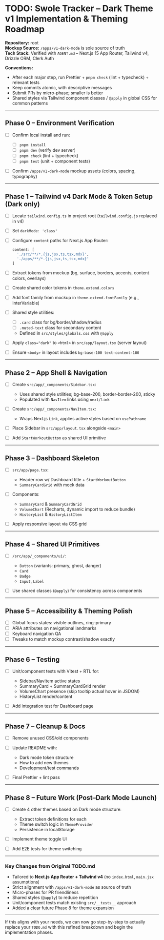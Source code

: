 # TODO: Swole Tracker – Dark Theme v1 Implementation & Theming Roadmap

__Repository:__ root\
__Mockup Source:__ `/apps/v1-dark-mode` is sole source of truth\
__Tech Stack:__ Verified with `AGENT.md` – Next.js 15 App Router, Tailwind v4, Drizzle ORM, Clerk Auth

__Conventions:__

- After each major step, run Prettier + `pnpm check` (lint + typecheck) + relevant tests
- Keep commits atomic, with descriptive messages
- Submit PRs by micro-phase; smaller is better
- Shared styles via Tailwind component classes / `@apply` in global CSS for common patterns

---

## Phase 0 – Environment Verification

- [ ] Confirm local install and run:

  - [ ] `pnpm install`
  - [ ] `pnpm dev` (verify dev server)
  - [ ] `pnpm check` (lint + typecheck)
  - [ ] `pnpm test` (unit + component tests)

- [ ] Confirm `/apps/v1-dark-mode` mockup assets (colors, spacing, typography)

---

## Phase 1 – Tailwind v4 Dark Mode & Token Setup (Dark only)

- [ ] Locate `tailwind.config.ts` in project root (`tailwind.config.js` replaced in v4)

- [ ] Set `darkMode: 'class'`

- [ ] Configure `content` paths for Next.js App Router:

  ```ts
  content: [
    './src/**/*.{js,jsx,ts,tsx,mdx}',
    './apps/**/*.{js,jsx,ts,tsx,mdx}'
  ]
  ```

- [ ] Extract tokens from mockup (bg, surface, borders, accents, content colors, overlays)

- [ ] Create shared color tokens in `theme.extend.colors`

- [ ] Add font family from mockup in `theme.extend.fontFamily` (e.g., InterVariable)

- [ ] Shared style utilities:

  - [ ] `.card` class for bg/border/shadow/radius
  - [ ] `.muted-text` class for secondary content
  - Defined in `src/styles/globals.css` with `@apply`

- [ ] Apply `class="dark"` to `<html>` in `src/app/layout.tsx` (server layout)

- [ ] Ensure `<body>` in layout includes `bg-base-100 text-content-100`

---

## Phase 2 – App Shell & Navigation

- [ ] Create `src/app/_components/Sidebar.tsx`:

  - Uses shared style utilities; bg-base-200, border-border-200, sticky
  - Populated with `NavItem` links using `next/link`

- [ ] Create `src/app/_components/NavItem.tsx`:
  - Wraps Next.js `Link`, applies active styles based on `usePathname`

- [ ] Place Sidebar in `src/app/layout.tsx` alongside `<main>`

- [ ] Add `StartWorkoutButton` as shared UI primitive

---

## Phase 3 – Dashboard Skeleton

- [ ] `src/app/page.tsx`:

  - Header row w/ Dashboard title + `StartWorkoutButton`
  - `SummaryCardGrid` with mock data

- [ ] Components:

  - `SummaryCard` & `SummaryCardGrid`
  - `VolumeChart` (Recharts, dynamic import to reduce bundle)
  - `HistoryList` & `HistoryListItem`

- [ ] Apply responsive layout via CSS grid

---

## Phase 4 – Shared UI Primitives

- [ ] `/src/app/_components/ui/`:

  - `Button` (variants: primary, ghost, danger)
  - `Card`
  - `Badge`
  - `Input`, `Label`

- [ ] Use shared classes (`@apply`) for consistency across components

---

## Phase 5 – Accessibility & Theming Polish

- [ ] Global focus states: visible outlines, ring-primary
- [ ] ARIA attributes on navigational landmarks
- [ ] Keyboard navigation QA
- [ ] Tweaks to match mockup contrast/shadow exactly

---

## Phase 6 – Testing

- [ ] Unit/component tests with Vitest + RTL for:

  - Sidebar/NavItem active states
  - SummaryCard + SummaryCardGrid render
  - VolumeChart presence (skip tooltip actual hover in JSDOM)
  - HistoryList render/content

- [ ] Add integration test for Dashboard page

---

## Phase 7 – Cleanup & Docs

- [ ] Remove unused CSS/old components

- [ ] Update README with:

  - Dark mode token structure
  - How to add new themes
  - Development/test commands

- [ ] Final Prettier + lint pass

---

## Phase 8 – Future Work (Post–Dark Mode Launch)

- [ ] Create 4 other themes based on Dark mode structure:

  - Extract token definitions for each
  - Theme switch logic in `ThemeProvider`
  - Persistence in localStorage

- [ ] Implement theme toggle UI

- [ ] Add E2E tests for theme switching

---

### Key Changes from Original TODO.md

- Tailored to __Next.js App Router + Tailwind v4__ (no `index.html`, `main.jsx` assumptions)
- Strict alignment with `/apps/v1-dark-mode` as source of truth
- Micro-phases for PR friendliness
- Shared styles (`@apply`) to reduce repetition
- Unit/component tests match existing `src/__tests__` approach
- Added a clear future Phase 8 for theme expansion

---

If this aligns with your needs, we can now go step-by-step to actually replace your `TODO.md` with this refined breakdown and begin the implementation phases.
